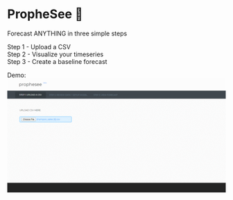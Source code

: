 # PropheSee 🔮

Forecast ANYTHING in three simple steps

Step 1 - Upload a CSV <br>
Step 2 - Visualize your timeseries <br>
Step 3 - Create a baseline forecast <br>

Demo:
![Screenshot of Prophesee](demo.gif)
